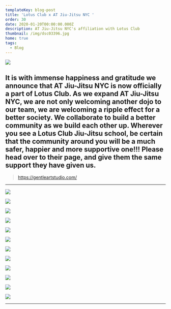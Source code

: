 ```yaml
---
templateKey: blog-post
title: 'Lotus Club x AT Jiu-Jitsu NYC '
order: 30
date: 2020-01-20T00:00:00.000Z
description: AT Jiu-Jitsu NYC's affiliation with Lotus Club
thumbnail: /img/dsc03396.jpg
home: true
tags:
  - Blog
---
```

![](/img/logo-removebg-preview.png)

## It is with immense happiness and gratitude we announce that AT Jiu-Jitsu NYC is now officially a part of Lotus Club. As we expand AT Jiu-Jitsu NYC, we are not only welcoming another dojo to our team, we are welcoming a ripple effect for a better society. We collaborate to build a better community as we build each other up. Wherever you see a Lotus Club Jiu-Jitsu school, be certain that the community around you will be a much safer, happier and more supportive one!!! Please head over to their page, and give them the same support they have given us.

>
>
> <https://gentleartstudio.com/>
>
>

- - -

![](/img/dsc03400.jpg)

![](/img/dsc03346.jpg)

![](/img/dsc03406.jpg)

![](/img/dsc09443.jpg)

![](/img/dsc03389.jpg)

![](/img/dsc03329.jpg)

![](/img/dsc09319.jpg)

![](/img/dsc03344.jpg)

![](/img/dsc03330.jpg)

![](/img/dsc09425.jpg)

![](/img/dsc03432.jpg)

![](/img/dsc03331.jpg)

- - -
